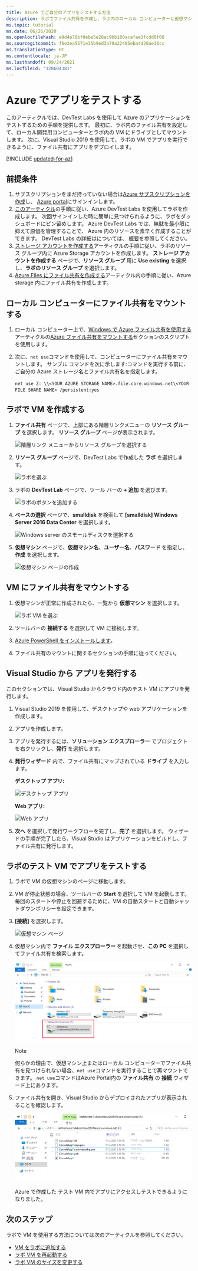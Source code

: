 ```yaml
---
title: Azure でご自分のアプリをテストする方法
description: ラボでファイル共有を作成し、ラボ内のローカル コンピューターと仮想マシンにマウントし、デスクトップまたは web アプリケーションをファイル共有にデプロイしてテストする方法について説明します。
ms.topic: tutorial
ms.date: 06/26/2020
ms.openlocfilehash: e9d4e78bf0ebe5e28ac9bb180acafae3fcdd0f08
ms.sourcegitcommit: f6e2ea5571e35b9ed3a79a22485eba4d20ae36cc
ms.translationtype: HT
ms.contentlocale: ja-JP
ms.lasthandoff: 09/24/2021
ms.locfileid: "128604381"
---
```

# <a name="test-your-app-in-azure"></a>Azure でアプリをテストする 
このアーティクルでは、DevTest Labs を使用して Azure のアプリケーションをテストするための手順を提供します。 最初に、ラボ内のファイル共有を設定して、ローカル開発用コンピューターとラボ内の VM にドライブとしてマウントします。 次に、Visual Studio 2019 を使用して、ラボの VM でアプリを実行できるように、ファイル共有にアプリをデプロイします。  

[!INCLUDE [updated-for-az](../../includes/updated-for-az.md)]

## <a name="prerequisites"></a>前提条件 
1. サブスクリプションをまだ持っていない場合は[Azure サブスクリプションを作成](https://azure.microsoft.com/free/)し、 [Azure portal](https://portal.azure.com)にサインインします。
2. [このアーティクル](devtest-lab-create-lab.md)の手順に従い、Azure DevTest Labs を使用してラボを作成します。 次回サインインした時に簡単に見つけられるように、ラボをダッシュボードにピン留めします。 Azure DevTest Labs では、無駄を最小限に抑えて原価を管理することで、 Azure 内のリソースを素早く作成することができます。 DevTest Labs の詳細はについては、 [概要](devtest-lab-overview.md)を参照してください。 
3. [ストレージ アカウントを作成する](../storage/common/storage-account-create.md)アーティクルの手順に従い、ラボのリソース グループ内に Azure Storage アカウントを作成します。 **ストレージ アカウントを作成する** ページで、**リソース グループ** 用に **Use existing** を選択し、**ラボのリソース グループ** を選択します。 
4. [Azure Files にファイル共有を作成する](../storage/files/storage-how-to-create-file-share.md)アーティクル内の手順に従い、Azure storage 内にファイル共有を作成します。 

## <a name="mount-the-file-share-on-your-local-machine"></a>ローカル コンピューターにファイル共有をマウントする
1. ローカル コンピューター上で、[Windows で Azure ファイル共有を使用する](../storage/files/storage-how-to-use-files-windows.md)アーティクルの[Azure ファイル共有をマウントする](../storage/files/storage-how-to-use-files-windows.md#mount-the-azure-file-share)セクションのスクリプトを使用します。 
2. 次に、`net use`コマンドを使用して、コンピューターにファイル共有をマウントします。 サンプル コマンドを次に示します:コマンドを実行する前に、ご自分の Azure ストレージ名とファイル共有名を指定します。 

    `net use Z: \\<YOUR AZURE STORAGE NAME>.file.core.windows.net\<YOUR FILE SHARE NAME> /persistent:yes`

## <a name="create-a-vm-in-the-lab"></a>ラボで VM を作成する
1. **ファイル共有** ページで、上部にある階層リンクメニューの **リソース グループ** を選択します。 **リソース グループ** ページが表示されます。 
    
    ![階層リンク メニューからリソース グループを選択する](media/test-app-in-azure/select-resource-group-bread-crump.png)
2. **リソース グループ** ページで、DevTest Labs で作成した **ラボ** を選択します。

    ![ラボを選ぶ](media/test-app-in-azure/select-devtest-lab-in-resource-group.png)
3. ラボの **DevTest Lab** ページで、ツール バーの **+ 追加** を選びます。 

    ![ラボのボタンを追加する](media/test-app-in-azure/add-button-in-lab.png)
4. **ベースの選択** ページで、**smalldisk** を検索して **[smalldisk] Windows Server 2016 Data Center** を選択します。 

    ![Windows server のスモールディスクを選択する](media/test-app-in-azure/choose-small-disk-windows-server.png)
5. **仮想マシン** ページで、**仮想マシン名**、**ユーザー名**、**パスワード** を指定し、**作成** を選択します。    
    
    ![仮想マシン ページの作成](media/test-app-in-azure/create-virtual-machine-page.png)    

## <a name="mount-the-file-share-on-your-vm"></a>VM にファイル共有をマウントする
1. 仮想マシンが正常に作成されたら、一覧から **仮想マシン** を選択します。    

    ![ラボ VM を選ぶ](media/test-app-in-azure/select-lab-vm.png)
2. ツールバーの **接続する** を選択して VM に接続します。 
3. [Azure PowerShell をインストールします](/powershell/azure/install-az-ps)。
4. ファイル共有のマウントに関するセクションの手順に従ってください。 

## <a name="publish-your-app-from-visual-studio"></a>Visual Studio から アプリを発行する
このセクションでは、Visual Studio からクラウド内のテスト VM にアプリを発行します。

1. Visual Studio 2019 を使用して、デスクトップや web アプリケーションを作成します。
2. アプリを作成します。
3. アプリを発行するには、**ソリューション エクスプローラー** でプロジェクトを右クリックし、**発行** を選択します。 
4. **発行ウィザード** 内で、ファイル共有にマップされている **ドライブ** を入力します。

    **デスクトップ アプリ:**

    ![デスクトップ アプリ](media/test-app-in-azure/desktop-app.png)

    **Web アプリ:**

    ![Web アプリ](media/test-app-in-azure/web-app.png)

1. **次へ** を選択して発行ワークフローを完了し、**完了** を選択します。 ウィザードの手順が完了したら、Visual Studio はアプリケーションをビルドし、ファイル共有に発行します。 


## <a name="test-the-app-on-your-test-vm-in-the-lab"></a>ラボのテスト VM でアプリをテストする

1. ラボで VM の仮想マシンのページに移動します。 
2. VM が停止状態の場合、ツールバーの **Start** を選択して VM を起動します。 毎回のスタートや停止を回避するために、VM の自動スタートと自動シャットダウンポリシーを設定できます。 
3. **[接続]** を選択します。

    ![仮想マシン ページ](media/test-app-in-azure/virtual-machine-page.png)
4. 仮想マシン内で **ファイル エクスプローラー** を起動させ、**この PC** を選択してファイル共有を検索します。

    ![VM 上の共有を見つける](media/test-app-in-azure/find-share-on-vm.png)

    > [!NOTE]
    > 何らかの理由で、仮想マシン上またはローカル コンピューターでファイル共有を見つけられない場合、`net use`コマンドを実行することで再マウントできます。 `net use`コマンドはAzure Portal内の **ファイル共有** の **接続** ウィザード上にあります。
1. ファイル共有を開き、Visual Studio からデプロイされたアプリが表示されることを確認します。 

    ![共有を VM 上で開く](media/test-app-in-azure/open-file-share.png)

    Azure で作成した テスト VM 内でアプリにアクセスしテストできるようになりました。

## <a name="next-steps"></a>次のステップ
ラボで VM を使用する方法については次のアーティクルを参照してください。 

- [VM をラボに追加する](devtest-lab-add-vm.md)
- [ラボ VM を再起動する](devtest-lab-restart-vm.md)
- [ラボ VM のサイズを変更する](devtest-lab-resize-vm.md)

